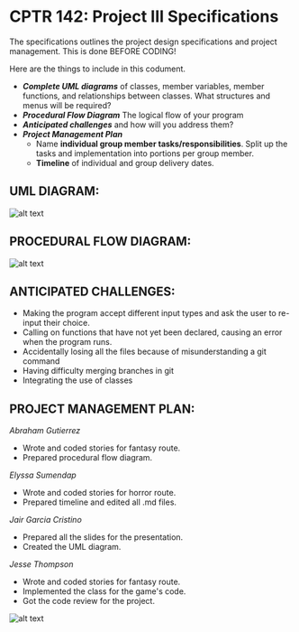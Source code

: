 # CPTR 142: Project III Specifications

The specifications outlines the project design specifications and project management.
This is done BEFORE CODING!

Here are the things to include in this codument.

* ___Complete UML diagrams___ of classes, member variables, member functions, and relationships between classes.
  What structures and menus will be required?  
* ___Procedural Flow Diagram___ The logical flow of your program
* ___Anticipated challenges___ and how will you address them?  
* ___Project Management Plan___
  * Name __individual group member tasks/responsibilities__.
    Split up the tasks and implementation into portions per group member.
  * __Timeline__ of individual and group delivery dates.

## UML DIAGRAM:
![alt text](image.jpg)

## PROCEDURAL FLOW DIAGRAM:
![alt text](image.jpg)

## ANTICIPATED CHALLENGES:
* Making the program accept different input types and ask the user to re-input their choice.
* Calling on functions that have not yet been declared, causing an error when the program runs.
* Accidentally losing all the files because of misunderstanding a git command
* Having difficulty merging branches in git
* Integrating the use of classes

## PROJECT MANAGEMENT PLAN:
*Abraham Gutierrez*
- Wrote and coded stories for fantasy route.
- Prepared procedural flow diagram.

*Elyssa Sumendap*
- Wrote and coded stories for horror route.
- Prepared timeline and edited all .md files.

*Jair Garcia Cristino*
- Prepared all the slides for the presentation.
- Created the UML diagram.

*Jesse Thompson*
- Wrote and coded stories for fantasy route.
- Implemented the class for the game's code.
- Got the code review for the project.

![alt text](timeline.jpg)

